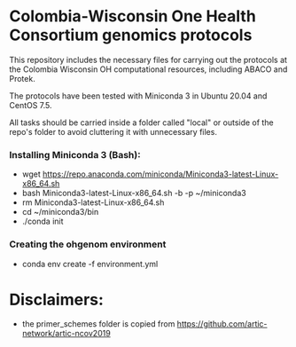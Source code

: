 # Colombia-Wisconsin One Health Consortium genomics protocols 


This repository includes the necessary files for carrying out the protocols at the Colombia Wisconsin OH computational resources, including ABACO and Protek.

The protocols have been tested with Miniconda 3 in Ubuntu 20.04 and CentOS 7.5.

All tasks should be carried inside a folder called "local" or outside of the repo's folder to avoid cluttering it with unnecessary files.


### Installing Miniconda 3 (Bash):

- wget https://repo.anaconda.com/miniconda/Miniconda3-latest-Linux-x86_64.sh
- bash Miniconda3-latest-Linux-x86_64.sh -b -p ~/miniconda3
- rm Miniconda3-latest-Linux-x86_64.sh
- cd ~/miniconda3/bin
- ./conda init


### Creating the ohgenom environment

- conda env create -f environment.yml


# Disclaimers:

- the primer_schemes folder is copied from https://github.com/artic-network/artic-ncov2019
